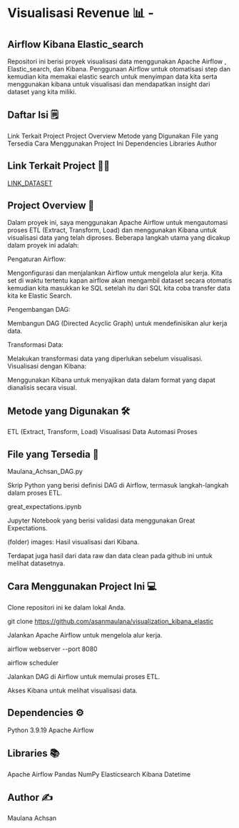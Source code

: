 # Visualisasi Revenue 📊 - 

## Airflow Kibana Elastic_search
Repositori ini berisi proyek visualisasi data menggunakan Apache Airflow , Elastic_search, dan Kibana. Penggunaan Airflow untuk otomatisasi step dan kemudian kita memakai elastic search 
untuk menyimpan data kita serta menggunakan kibana untuk visualisasi dan mendapatkan insight dari dataset yang kita miliki. 

## Daftar Isi 🗒️

Link Terkait Project
Project Overview
Metode yang Digunakan
File yang Tersedia
Cara Menggunakan Project Ini
Dependencies
Libraries
Author

## Link Terkait Project ⛓️‍💥
[LINK_DATASET](https://www.kaggle.com/datasets/sadiqshah/bike-sales-in-europe/data)

## Project Overview 📝

Dalam proyek ini, saya menggunakan Apache Airflow untuk mengautomasi proses ETL (Extract, Transform, Load) dan menggunakan Kibana untuk visualisasi data yang telah diproses.
Beberapa langkah utama yang dicakup dalam proyek ini adalah:

Pengaturan Airflow:

Mengonfigurasi dan menjalankan Airflow untuk mengelola alur kerja. Kita set di waktu tertentu kapan airflow akan mengambil dataset secara otomatis kemudian kita masukkan ke SQL setelah itu dari SQL kita coba transfer data kita ke Elastic Search. 

Pengembangan DAG:

Membangun DAG (Directed Acyclic Graph) untuk mendefinisikan alur kerja data.

Transformasi Data:

Melakukan transformasi data yang diperlukan sebelum visualisasi.
Visualisasi dengan Kibana:

Menggunakan Kibana untuk menyajikan data dalam format yang dapat dianalisis secara visual.

## Metode yang Digunakan 🛠️

ETL (Extract, Transform, Load)
Visualisasi Data
Automasi Proses

## File yang Tersedia 📂

Maulana_Achsan_DAG.py

 Skrip Python yang berisi definisi DAG di Airflow, termasuk langkah-langkah dalam proses ETL.

great_expectations.ipynb

Jupyter Notebook yang berisi validasi data menggunakan Great Expectations.

(folder) images: Hasil visualisasi dari Kibana.

Terdapat juga hasil dari data raw dan data clean pada github ini untuk melihat datasetnya. 


## Cara Menggunakan Project Ini 💻
Clone repositori ini ke dalam lokal Anda.

git clone https://github.com/asanmaulana/visualization_kibana_elastic

Jalankan Apache Airflow untuk mengelola alur kerja.

airflow webserver --port 8080

airflow scheduler

Jalankan DAG di Airflow untuk memulai proses ETL.

Akses Kibana untuk melihat visualisasi data.

## Dependencies ⚙️
Python 3.9.19
Apache Airflow

## Libraries 📚

Apache Airflow
Pandas
NumPy
Elasticsearch
Kibana
Datetime

## Author ✍️
Maulana Achsan

